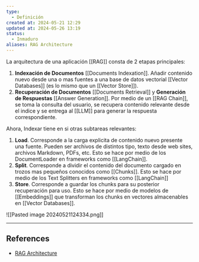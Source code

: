 ```yaml
---
type:
  - Definición
created at: 2024-05-21 12:29 
updated at: 2024-05-26 13:19
status:
  - Inmaduro
aliases: RAG Architecture
---
```

La arquitectura de una aplicación [[RAG]] consta de 2 etapas principales: 

1. **Indexación de Documentos** [[Documents Indexation]]. Añadir contenido nuevo desde una o mas fuentes a una base de datos vectorial [[Vector Databases]] (es lo mismo que un [[Vector Store]]). 
2. **Recuperación de Documentos** [[Documents Retrieval]] y **Generación de Respuestas** [[Answer Generation]]. Por medio de un [[RAG Chain]], se toma la consulta del usuario, se recupera contenido relevante desde el indice y se entrega al [[LLM]] para generar la respuesta correspondiente.

Ahora, Indexar tiene en si otras subtareas relevantes:

1. **Load**. Corresponde a la carga explicita de contenido nuevo presente una fuente. Pueden ser archivos de distintos tipo, texto desde web sites, archivos Markdown, PDFs, etc. Esto se hace por medio de los DocumentLoader en frameworks como [[LangChain]].
2. **Split**. Corresponde a dividir el contenido del documento cargado en trozos mas pequeños conocidos como [[Chunks]]. Esto se hace por medio de los Text Splitters en frameworks como [[LangChain]]
3. **Store**. Corresponde a guardar los chunks para su posterior recuperación para uso. Esto se hace por medio de modelos de [[Embeddings]] que transforman los chunks en vectores almacenables en [[Vector Databases]].

![[Pasted image 20240521124334.png]]


---
## References

- [RAG Architecture](https://python.langchain.com/v0.1/docs/use_cases/question_answering/#rag-architecture)
